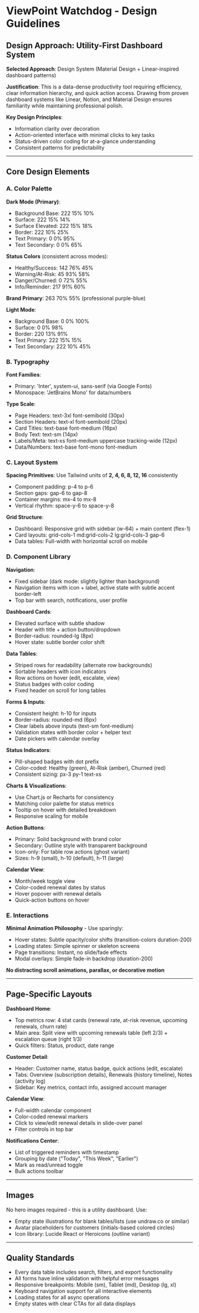 # ViewPoint Watchdog - Design Guidelines

## Design Approach: Utility-First Dashboard System

**Selected Approach**: Design System (Material Design + Linear-inspired dashboard patterns)

**Justification**: This is a data-dense productivity tool requiring efficiency, clear information hierarchy, and quick action access. Drawing from proven dashboard systems like Linear, Notion, and Material Design ensures familiarity while maintaining professional polish.

**Key Design Principles**:
- Information clarity over decoration
- Action-oriented interface with minimal clicks to key tasks
- Status-driven color coding for at-a-glance understanding
- Consistent patterns for predictability

---

## Core Design Elements

### A. Color Palette

**Dark Mode (Primary)**:
- Background Base: 222 15% 10%
- Surface: 222 15% 14%
- Surface Elevated: 222 15% 18%
- Border: 222 10% 25%
- Text Primary: 0 0% 95%
- Text Secondary: 0 0% 65%

**Status Colors** (consistent across modes):
- Healthy/Success: 142 76% 45%
- Warning/At-Risk: 45 93% 58%
- Danger/Churned: 0 72% 55%
- Info/Reminder: 217 91% 60%

**Brand Primary**: 263 70% 55% (professional purple-blue)

**Light Mode**:
- Background Base: 0 0% 100%
- Surface: 0 0% 98%
- Border: 220 13% 91%
- Text Primary: 222 15% 15%
- Text Secondary: 222 10% 45%

### B. Typography

**Font Families**:
- Primary: 'Inter', system-ui, sans-serif (via Google Fonts)
- Monospace: 'JetBrains Mono' for data/numbers

**Type Scale**:
- Page Headers: text-3xl font-semibold (30px)
- Section Headers: text-xl font-semibold (20px)
- Card Titles: text-base font-medium (16px)
- Body Text: text-sm (14px)
- Labels/Meta: text-xs font-medium uppercase tracking-wide (12px)
- Data/Numbers: text-base font-mono font-medium

### C. Layout System

**Spacing Primitives**: Use Tailwind units of **2, 4, 6, 8, 12, 16** consistently
- Component padding: p-4 to p-6
- Section gaps: gap-6 to gap-8
- Container margins: mx-4 to mx-8
- Vertical rhythm: space-y-6 to space-y-8

**Grid Structure**:
- Dashboard: Responsive grid with sidebar (w-64) + main content (flex-1)
- Card layouts: grid-cols-1 md:grid-cols-2 lg:grid-cols-3 gap-6
- Data tables: Full-width with horizontal scroll on mobile

### D. Component Library

**Navigation**:
- Fixed sidebar (dark mode: slightly lighter than background)
- Navigation items with icon + label, active state with subtle accent border-left
- Top bar with search, notifications, user profile

**Dashboard Cards**:
- Elevated surface with subtle shadow
- Header with title + action button/dropdown
- Border-radius: rounded-lg (8px)
- Hover state: subtle border color shift

**Data Tables**:
- Striped rows for readability (alternate row backgrounds)
- Sortable headers with icon indicators
- Row actions on hover (edit, escalate, view)
- Status badges with color coding
- Fixed header on scroll for long tables

**Forms & Inputs**:
- Consistent height: h-10 for inputs
- Border-radius: rounded-md (6px)
- Clear labels above inputs (text-sm font-medium)
- Validation states with border color + helper text
- Date pickers with calendar overlay

**Status Indicators**:
- Pill-shaped badges with dot prefix
- Color-coded: Healthy (green), At-Risk (amber), Churned (red)
- Consistent sizing: px-3 py-1 text-xs

**Charts & Visualizations**:
- Use Chart.js or Recharts for consistency
- Matching color palette for status metrics
- Tooltip on hover with detailed breakdown
- Responsive scaling for mobile

**Action Buttons**:
- Primary: Solid background with brand color
- Secondary: Outline style with transparent background
- Icon-only: For table row actions (ghost variant)
- Sizes: h-9 (small), h-10 (default), h-11 (large)

**Calendar View**:
- Month/week toggle view
- Color-coded renewal dates by status
- Hover popover with renewal details
- Quick-action buttons on hover

### E. Interactions

**Minimal Animation Philosophy** - Use sparingly:
- Hover states: Subtle opacity/color shifts (transition-colors duration-200)
- Loading states: Simple spinner or skeleton screens
- Page transitions: Instant, no slide/fade effects
- Modal overlays: Simple fade-in backdrop (duration-200)

**No distracting scroll animations, parallax, or decorative motion**

---

## Page-Specific Layouts

**Dashboard Home**:
- Top metrics row: 4 stat cards (renewal rate, at-risk revenue, upcoming renewals, churn rate)
- Main area: Split view with upcoming renewals table (left 2/3) + escalation queue (right 1/3)
- Quick filters: Status, product, date range

**Customer Detail**:
- Header: Customer name, status badge, quick actions (edit, escalate)
- Tabs: Overview (subscription details), Renewals (history timeline), Notes (activity log)
- Sidebar: Key metrics, contact info, assigned account manager

**Calendar View**:
- Full-width calendar component
- Color-coded renewal markers
- Click to view/edit renewal details in slide-over panel
- Filter controls in top bar

**Notifications Center**:
- List of triggered reminders with timestamp
- Grouping by date ("Today", "This Week", "Earlier")
- Mark as read/unread toggle
- Bulk actions toolbar

---

## Images

No hero images required - this is a utility dashboard. Use:
- Empty state illustrations for blank tables/lists (use undraw.co or similar)
- Avatar placeholders for customers (initials-based colored circles)
- Icon library: Lucide React or Heroicons (outline variant)

---

## Quality Standards

- Every data table includes search, filters, and export functionality
- All forms have inline validation with helpful error messages
- Responsive breakpoints: Mobile (sm), Tablet (md), Desktop (lg, xl)
- Keyboard navigation support for all interactive elements
- Loading states for all async operations
- Empty states with clear CTAs for all data displays